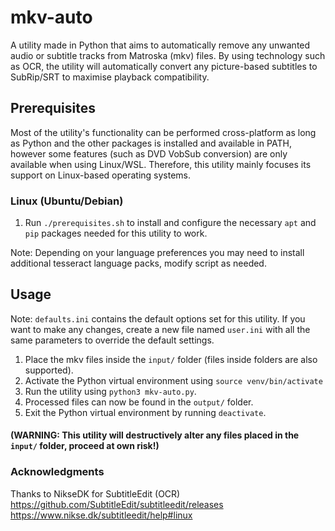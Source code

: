 # mkv-auto
A utility made in Python that aims to automatically remove any unwanted audio or subtitle tracks from Matroska (mkv) files. By using technology such as OCR, the utility will automatically convert any picture-based subtitles to SubRip/SRT to maximise playback compatibility.  

## Prerequisites
Most of the utility's functionality can be performed cross-platform as long as Python and the other packages is installed and available in PATH, however some features (such as DVD VobSub conversion) are only available when using Linux/WSL. Therefore, this utility mainly focuses its support on Linux-based operating systems.

### Linux (Ubuntu/Debian)

1. Run `./prerequisites.sh` to install and configure the necessary `apt` and `pip` packages needed for this utility to work.  

Note: Depending on your language preferences you may need to install additional tesseract language packs, modify script as needed.

## Usage
Note: `defaults.ini` contains the default options set for this utility. If you want to make any changes, create a new file named `user.ini` with all the same parameters to override the default settings.

1. Place the mkv files inside the `input/` folder (files inside folders are also supported).
2. Activate the Python virtual environment using `source venv/bin/activate`
3. Run the utility using `python3 mkv-auto.py`.
4. Processed files can now be found in the `output/` folder.
5. Exit the Python virtual environment by running `deactivate`.

####  (WARNING: This utility will destructively alter any files placed in the `input/` folder, proceed at own risk!)

### Acknowledgments

Thanks to NikseDK for SubtitleEdit (OCR)  
https://github.com/SubtitleEdit/subtitleedit/releases  
https://www.nikse.dk/subtitleedit/help#linux



